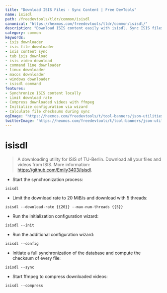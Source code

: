 ```yaml
---
title: "Download ISIS Files - Sync Content | Free DevTools"
name: isisdl
path: /freedevtools/tldr/common/isisdl
canonical: "https://hexmos.com/freedevtools/tldr/common/isisdl/"
description: "Download ISIS content easily with isisdl. Sync ISIS files and compress videos using this command-line utility. Free online tool, no registration required."
category: common
keywords:
- isis downloader
- isis file downloader
- isis content sync
- tub isis download
- isis video download
- command line downloader
- linux downloader
- macos downloader
- windows downloader
- isisdl command
features:
- Synchronize ISIS content locally
- Limit download rate
- Compress downloaded videos with ffmpeg
- Initialize configuration via wizard
- Calculate file checksums during sync
ogImage: "https://hexmos.com/freedevtools/t/tool-banners/json-utilities-banner.png"
twitterImage: "https://hexmos.com/freedevtools/t/tool-banners/json-utilities-banner.png"
---
```


# isisdl

> A downloading utility for ISIS of TU-Berlin. Download all your files and videos from ISIS.
> More information: <https://github.com/Emily3403/isisdl>.

- Start the synchronization process:

`isisdl`

- Limit the download rate to 20 MiB/s and download with 5 threads:

`isisdl --download-rate {{20}} --max-num-threads {{5}}`

- Run the initialization configuration wizard:

`isisdl --init`

- Run the additional configuration wizard:

`isisdl --config`

- Initiate a full synchronization of the database and compute the checksum of every file:

`isisdl --sync`

- Start ffmpeg to compress downloaded videos:

`isisdl --compress`
